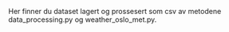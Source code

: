 Her finner du dataset lagert og prossesert som csv av metodene data_processing.py og weather_oslo_met.py.
